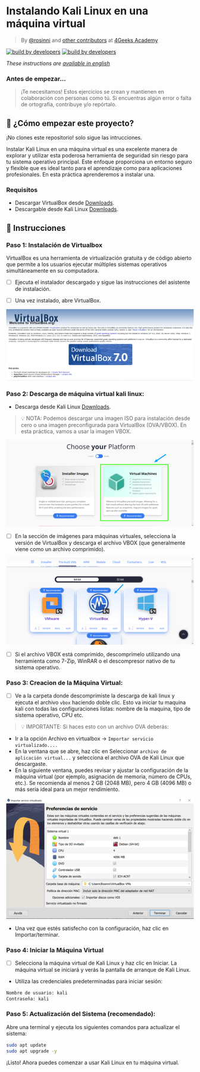 # Instalando Kali Linux en una máquina virtual


<!-- hide -->

> By [@rosinni](https://github.com/rosinni) and [other contributors](https://github.com/4GeeksAcademy/deploying-wordpress-debian/graphs/contributors) at [4Geeks Academy](https://4geeksacademy.co/)

[![build by developers](https://img.shields.io/badge/build_by-Developers-blue)](https://4geeks.com)
[![build by developers](https://img.shields.io/twitter/follow/4geeksacademy?style=social&logo=twitter)](https://twitter.com/4geeksacademy)

*These instructions are [available in english](https://github.com/breatheco-de/installing-kali-linux-on-virtual-machine/blob/main/README.md)*
<!-- endhide -->


<!-- hide -->


### Antes de empezar...

> ¡Te necesitamos! Estos ejercicios se crean y mantienen en colaboración con personas como tú. Si encuentras algún error o falta de ortografía, contribuye y/o repórtalo.

<!-- endhide -->

## 🌱 ¿Cómo empezar este proyecto?

¡No clones este repositorio! solo sigue las intrucciones.

Instalar Kali Linux en una máquina virtual es una excelente manera de explorar y utilizar esta poderosa herramienta de seguridad sin riesgo para tu sistema operativo principal. Este enfoque proporciona un entorno seguro y flexible que es ideal tanto para el aprendizaje como para aplicaciones profesionales. En esta práctica aprenderemos a instalar una.


### Requisitos

* Descargar VirtualBox desde  [Downloads](https://www.virtualbox.org/wiki/Downloads).
* Descargable desde Kali Linux [Downloads](https://www.kali.org/get-kali/#kali-platforms).

## 📝 Instrucciones

### Paso 1: Instalación de Virtualbox
VirtualBox es una herramienta de virtualización gratuita y de código abierto que permite a los usuarios ejecutar múltiples sistemas operativos simultáneamente en su computadora.

- [ ] Ejecuta el instalador descargado y sigue las instrucciones del asistente de instalación.
- [ ] Una vez instalado, abre VirtualBox.


![instalacion virtualBox](assets/virtualbox-img.png)



### Paso 2: Descarga de máquina virtual kali linux:
* Descarga desde Kali Linux [Downloads](https://www.kali.org/get-kali/#kali-platforms). 
> 💡 NOTA: Podemos descargar una imagen ISO para instalación desde cero o una imagen preconfigurada para VirtualBox (OVA/VBOX). En esta práctica, vamos a usar la imagen VBOX.

![descarga 1](assets/get-kali-linux.png)

- [ ] En la sección de imágenes para máquinas virtuales, selecciona la versión de VirtualBox y descarga el archivo VBOX (que generalmente viene como un archivo comprimido).

![descarga 1](assets/get-kali-for-vb.png)

- [ ] Si el archivo VBOX está comprimido, descomprímelo utilizando una herramienta como 7-Zip, WinRAR o el descompresor nativo de tu sistema operativo.

### Paso 3: Creacion de la Máquina Virtual:
- [ ] Ve a la carpeta donde descomprimiste la descarga de kali linux y ejecuta el archivo `vbox` haciendo doble clic. Esto va iniciar tu maquina kali con todas las configuraciones listas: nombre de la maquina, tipo de sistema operativo, CPU etc.

> 💡 IMPORTANTE: Si haces esto con un archivo OVA deberás:

* Ir a la opción Archivo en virtualbox -> `Importar servicio virtualizado....`
* En la ventana que se abre, haz clic en Seleccionar `archivo de aplicación virtual...` y selecciona el archivo OVA de Kali Linux que descargaste.
* En la siguiente ventana, puedes revisar y ajustar la configuración de la máquina virtual (por ejemplo, asignación de memoria, número de CPUs, etc.). Se recomienda al menos 2 GB (2048 MB), pero 4 GB (4096 MB) o más sería ideal para un mejor rendimiento.


![config kali](assets/preferences-vm-ova.png)


* Una vez que estés satisfecho con la configuración, haz clic en Importar/terminar.

### Paso 4: Iniciar la Máquina Virtual
- [ ] Selecciona la máquina virtual de Kali Linux y haz clic en Iniciar. La máquina virtual se iniciará y verás la pantalla de arranque de Kali Linux.
* Utiliza las credenciales predeterminadas para iniciar sesión:

```
Nombre de usuario: kali
Contraseña: kali
```

### Paso 5: Actualización del Sistema (recomendado):
Abre una terminal y ejecuta los siguientes comandos para actualizar el sistema:

```sh
sudo apt update
sudo apt upgrade -y
```


¡Listo!
Ahora puedes comenzar a usar Kali Linux en tu máquina virtual.

